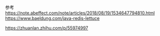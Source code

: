 






















参考
https://note.abeffect.com/note/articles/2018/08/19/1534647794810.html
https://www.baeldung.com/java-redis-lettuce

https://zhuanlan.zhihu.com/p/55974997
